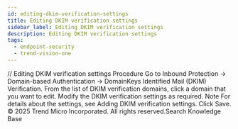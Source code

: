 ```yaml
---
id: editing-dkim-verification-settings
title: Editing DKIM verification settings
sidebar_label: Editing DKIM verification settings
description: Editing DKIM verification settings
tags:
  - endpoint-security
  - trend-vision-one
---
```


/*<![CDATA[*/ $('#title').html($('meta[name=map-description]').attr('content')); /*]]>*/ Editing DKIM verification settings Procedure Go to Inbound Protection → Domain-based Authentication → DomainKeys Identified Mail (DKIM) Verification. From the list of DKIM verification domains, click a domain that you want to edit. Modify the DKIM verification settings as required. Note For details about the settings, see Adding DKIM verification settings. Click Save. © 2025 Trend Micro Incorporated. All rights reserved.Search Knowledge Base